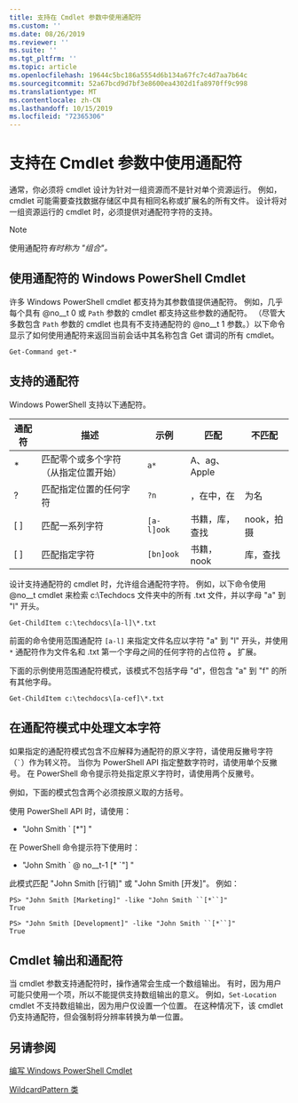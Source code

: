 ```yaml
---
title: 支持在 Cmdlet 参数中使用通配符
ms.custom: ''
ms.date: 08/26/2019
ms.reviewer: ''
ms.suite: ''
ms.tgt_pltfrm: ''
ms.topic: article
ms.openlocfilehash: 19644c5bc186a5554d6b134a67fc7c4d7aa7b64c
ms.sourcegitcommit: 52a67bcd9d7bf3e8600ea4302d1fa8970ff9c998
ms.translationtype: MT
ms.contentlocale: zh-CN
ms.lasthandoff: 10/15/2019
ms.locfileid: "72365306"
---
```

# <a name="supporting-wildcard-characters-in-cmdlet-parameters"></a>支持在 Cmdlet 参数中使用通配符

通常，你必须将 cmdlet 设计为针对一组资源而不是针对单个资源运行。 例如，cmdlet 可能需要查找数据存储区中具有相同名称或扩展名的所有文件。 设计将对一组资源运行的 cmdlet 时，必须提供对通配符字符的支持。

> [!NOTE]
> 使用通配符*有时称为 "组合"。*

## <a name="windows-powershell-cmdlets-that-use-wildcards"></a>使用通配符的 Windows PowerShell Cmdlet

 许多 Windows PowerShell cmdlet 都支持为其参数值提供通配符。 例如，几乎每个具有 @no__t 0 或 `Path` 参数的 cmdlet 都支持这些参数的通配符。 （尽管大多数包含 `Path` 参数的 cmdlet 也具有不支持通配符的 @no__t 1 参数。）以下命令显示了如何使用通配符来返回当前会话中其名称包含 Get 谓词的所有 cmdlet。

 `Get-Command get-*`

## <a name="supported-wildcard-characters"></a>支持的通配符

Windows PowerShell 支持以下通配符。

| 通配符 |                             描述                             |  示例   |     匹配      | 不匹配 |
| -------- | ------------------------------------------------------------------- | ---------- | ---------------- | -------------- |
| *        | 匹配零个或多个字符（从指定位置开始） | `a*`       | A、ag、Apple     |                |
| ?        | 匹配指定位置的任何字符                     | `?n`       | ，在中，在       | 为名            |
| [ ]      | 匹配一系列字符                                       | `[a-l]ook` | 书籍，库，查找 | nook，拍摄     |
| [ ]      | 匹配指定字符                                    | `[bn]ook`  | 书籍，nook       | 库，查找     |

设计支持通配符的 cmdlet 时，允许组合通配符字符。 例如，以下命令使用 @no__t cmdlet 来检索 c:\Techdocs 文件夹中的所有 .txt 文件，并以字母 "a" 到 "l" 开头。

`Get-ChildItem c:\techdocs\[a-l]\*.txt`

前面的命令使用范围通配符 `[a-l]` 来指定文件名应以字符 "a" 到 "l" 开头，并使用 `*` 通配符作为文件名和 .txt 第一个字母之间的任何字符的占位符 **。** 扩展。

下面的示例使用范围通配符模式，该模式不包括字母 "d"，但包含 "a" 到 "f" 的所有其他字母。

`Get-ChildItem c:\techdocs\[a-cef]\*.txt`

## <a name="handling-literal-characters-in-wildcard-patterns"></a>在通配符模式中处理文本字符

如果指定的通配符模式包含不应解释为通配符的原义字符，请使用反撇号字符（`` ` ``）作为转义符。 当你为 PowerShell API 指定整数字符时，请使用单个反撇号。 在 PowerShell 命令提示符处指定原义字符时，请使用两个反撇号。

例如，下面的模式包含两个必须按原义取的方括号。

使用 PowerShell API 时，请使用：

- "John Smith \` [*"] "

在 PowerShell 命令提示符下使用时：

- "John Smith \` @ no__t-1 [* \`"] "

此模式匹配 "John Smith [行销]" 或 "John Smith [开发]"。 例如：

```
PS> "John Smith [Marketing]" -like "John Smith ``[*``]"
True

PS> "John Smith [Development]" -like "John Smith ``[*``]"
True
```

## <a name="cmdlet-output-and-wildcard-characters"></a>Cmdlet 输出和通配符

当 cmdlet 参数支持通配符时，操作通常会生成一个数组输出。
有时，因为用户可能只使用一个项，所以不能提供支持数组输出的意义。 例如，`Set-Location` cmdlet 不支持数组输出，因为用户仅设置一个位置。 在这种情况下，该 cmdlet 仍支持通配符，但会强制将分辨率转换为单一位置。

## <a name="see-also"></a>另请参阅

[编写 Windows PowerShell Cmdlet](./writing-a-windows-powershell-cmdlet.md)

[WildcardPattern 类](/dotnet/api/system.management.automation.wildcardpattern)
